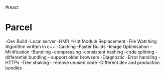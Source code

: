 #react 

# Parcel
-Dev Build
-Local server
-HMR =Hot Module Replacement
-File Watching Algorithm written in c++
-Caching -Faster Builds
-Image Optimisation
-Minification
-Bundling
-compressing
-consistent hashing
-code splitting 
-differential bundling - support older browsers
-Diagnostic
-Error handling 
-HTTPs
-Tree shaking - remove unused code 
-Different dev and production bundles 
 